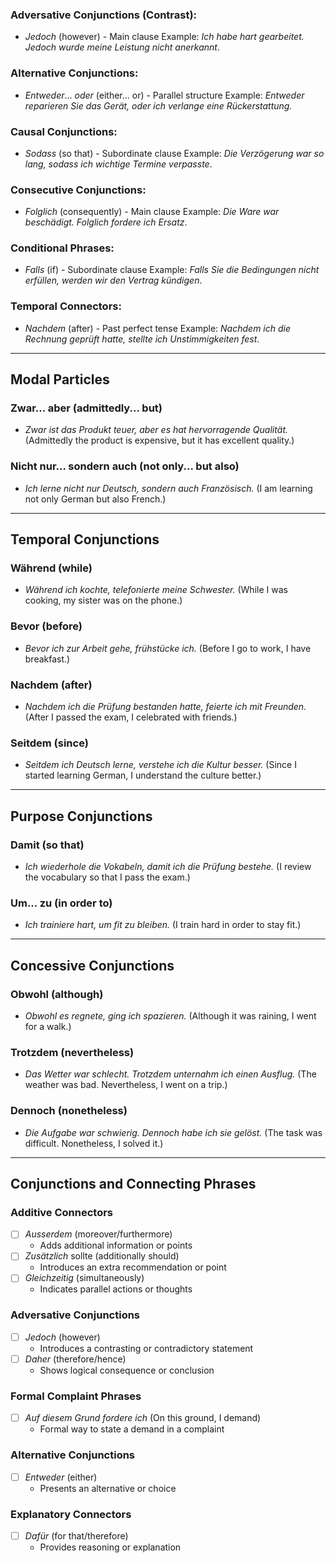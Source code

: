 ### Adversative Conjunctions (Contrast):
- *Jedoch* (however) - Main clause
Example: *Ich habe hart gearbeitet. Jedoch wurde meine Leistung nicht anerkannt*.

### Alternative Conjunctions:
- *Entweder*... *oder* (either... or) - Parallel structure
Example: *Entweder reparieren Sie das Gerät, oder ich verlange eine Rückerstattung.*

### Causal Conjunctions:
- *Sodass* (so that) - Subordinate clause
Example: *Die Verzögerung war so lang, sodass ich wichtige Termine verpasste*.

### Consecutive Conjunctions:
- *Folglich* (consequently) - Main clause
Example: *Die Ware war beschädigt. Folglich fordere ich Ersatz*.

### Conditional Phrases:
- *Falls* (if) - Subordinate clause
Example: *Falls Sie die Bedingungen nicht erfüllen, werden wir den Vertrag kündigen*.

### Temporal Connectors:
- *Nachdem* (after) - Past perfect tense
Example: *Nachdem ich die Rechnung geprüft hatte, stellte ich Unstimmigkeiten fest*.


---
## Modal Particles

### Zwar... aber (admittedly... but)
- *Zwar ist das Produkt teuer, aber es hat hervorragende Qualität.*
  (Admittedly the product is expensive, but it has excellent quality.)

### Nicht nur... sondern auch (not only... but also)
- *Ich lerne nicht nur Deutsch, sondern auch Französisch.*
  (I am learning not only German but also French.)
---
## Temporal Conjunctions

### Während (while)
- *Während ich kochte, telefonierte meine Schwester.*
  (While I was cooking, my sister was on the phone.)

### Bevor (before)
- *Bevor ich zur Arbeit gehe, frühstücke ich.*
  (Before I go to work, I have breakfast.)

### Nachdem (after)
- *Nachdem ich die Prüfung bestanden hatte, feierte ich mit Freunden.*
  (After I passed the exam, I celebrated with friends.)

### Seitdem (since)
- *Seitdem ich Deutsch lerne, verstehe ich die Kultur besser.*
  (Since I started learning German, I understand the culture better.)
---
## Purpose Conjunctions

### Damit (so that)
- *Ich wiederhole die Vokabeln, damit ich die Prüfung bestehe.*
  (I review the vocabulary so that I pass the exam.)

### Um... zu (in order to)
- *Ich trainiere hart, um fit zu bleiben.*
  (I train hard in order to stay fit.)
---
## Concessive Conjunctions

### Obwohl (although)
- *Obwohl es regnete, ging ich spazieren.*
  (Although it was raining, I went for a walk.)

### Trotzdem (nevertheless)
- *Das Wetter war schlecht. Trotzdem unternahm ich einen Ausflug.*
  (The weather was bad. Nevertheless, I went on a trip.)

### Dennoch (nonetheless)
- *Die Aufgabe war schwierig. Dennoch habe ich sie gelöst.*
  (The task was difficult. Nonetheless, I solved it.)



---

## Conjunctions and Connecting Phrases

### Additive Connectors
- [ ] *Ausserdem* (moreover/furthermore)
  - Adds additional information or points
- [ ] *Zusätzlich* sollte (additionally should)
  - Introduces an extra recommendation or point
- [ ] *Gleichzeitig* (simultaneously)
  - Indicates parallel actions or thoughts

### Adversative Conjunctions
- [ ] *Jedoch* (however)
  - Introduces a contrasting or contradictory statement
- [ ] *Daher* (therefore/hence)
  - Shows logical consequence or conclusion

### Formal Complaint Phrases
- [ ] *Auf diesem Grund fordere ich* (On this ground, I demand)
  - Formal way to state a demand in a complaint

### Alternative Conjunctions
- [ ] *Entweder* (either)
  - Presents an alternative or choice

### Explanatory Connectors
- [ ] *Dafür* (for that/therefore)
  - Provides reasoning or explanation

